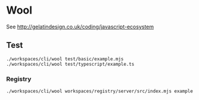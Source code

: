 # Wool

See http://gelatindesign.co.uk/coding/javascript-ecosystem

## Test

```
./workspaces/cli/wool test/basic/example.mjs
./workspaces/cli/wool test/typescript/example.ts
```

### Registry

```
./workspaces/cli/wool workspaces/registry/server/src/index.mjs example
```
